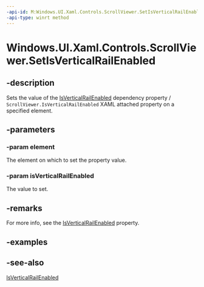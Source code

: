 ```yaml
---
-api-id: M:Windows.UI.Xaml.Controls.ScrollViewer.SetIsVerticalRailEnabled(Windows.UI.Xaml.DependencyObject,System.Boolean)
-api-type: winrt method
---
```


<!-- Method syntax
public void SetIsVerticalRailEnabled(Windows.UI.Xaml.DependencyObject element, System.Boolean isVerticalRailEnabled)
-->

# Windows.UI.Xaml.Controls.ScrollViewer.SetIsVerticalRailEnabled

## -description
Sets the value of the [IsVerticalRailEnabled](scrollviewer_isverticalrailenabled.md) dependency property / `ScrollViewer.IsVerticalRailEnabled` XAML attached property on a specified element.



## -parameters
### -param element
The element on which to set the property value.

### -param isVerticalRailEnabled
The value to set.

## -remarks
For more info, see the [IsVerticalRailEnabled](scrollviewer_isverticalrailenabled.md) property.

## -examples

## -see-also
[IsVerticalRailEnabled](scrollviewer_isverticalrailenabled.md)
